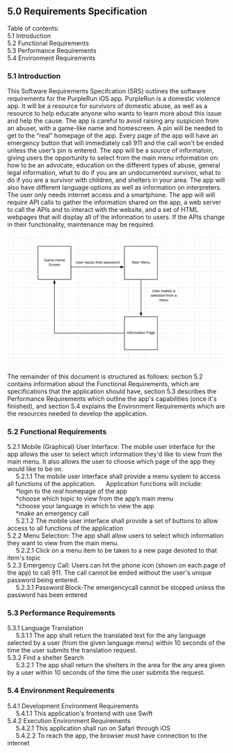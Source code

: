 ## 5.0 Requirements Specification  
  
Table of contents:  
5.1   Introduction  
5.2   Functional Requirements  
5.3   Performance Requirements  
5.4   Environment Requirements  


### 5.1   Introduction  
This Software Requirements Specifcation (SRS) outlines the software requirements for the PurpleRun iOS app. PurpleRun is a domestic violence app. It will be a resource for survivors of domestic abuse, as well as a resource to help educate anyone who wants to learn more about this issue and help the cause. The app is careful to avoid raising any suspicion from an abuser, with a game-like name and homescreen. A pin will be needed to get to the “real” homepage of the app. Every page of the app will have an emergency button that will immediately call 911 and the call won't be ended unless the user’s pin is entered. The app will be a source of informatoin, giving users the opportunity to select from the main menu information on: how to be an advocate, education on the different types of abuse, general legal information, what to do if you are an undocumented survivor, what to do if you are a survivor with children, and shelters in your area. The app will also have different language options as well as information on interpreters. The user only needs internet access and a smartphone. The app will will require API calls to gather the information shared on the app, a web server to call the APIs and to interact with the website, and a set of HTML webpages that will display all of the information to users. If the APIs change in their functionality, maintenance may be required.  
  
![uml diagram](https://github.com/mackenzieTjogas/PurpleRun/blob/master/SDF/umlDiagram.png "UML Diagram")

  
  
The remainder of this document is structured as follows: section 5.2 contains information about the Functional Requirements, which are specifications that the application should have, section 5.3 describes the Performance Requirements which outline the app's capabilities (once it's finished), and section 5.4 explains the Environment Requirements which are the resources needed to develop the application.  
### 5.2   Functional Requirements  
5.2.1	Mobile (Graphical) User Interface: The mobile user interface for the app allows the user to select which information they'd like to view from the main menu. It also allows the user to choose which page of the app they would like to be on.  
&nbsp;&nbsp;&nbsp;&nbsp;&nbsp;5.2.1.1 The mobile user interface shall provide a menu system to access all functions of the application. &nbsp;&nbsp;&nbsp;&nbsp;&nbsp;Application functions will include:  
    &nbsp;&nbsp;&nbsp;&nbsp;&nbsp;*login to the *real* homepage of the app  
    &nbsp;&nbsp;&nbsp;&nbsp;&nbsp;*choose which topic to view from the app’s main menu  
    &nbsp;&nbsp;&nbsp;&nbsp;&nbsp;*choose your language in which to view the app  
    &nbsp;&nbsp;&nbsp;&nbsp;&nbsp;*make an emergency call  
    &nbsp;&nbsp;&nbsp;&nbsp;&nbsp;5.2.1.2 The mobile user interface shall provide a set of buttons to allow access to all functions of the application  
    5.2.2 Menu Selection: The app shall allow users to select which information they want to view from the main menu.  
    &nbsp;&nbsp;&nbsp;&nbsp;&nbsp;5.2.2.1 Click on a menu item to be taken to a new page devoted to that item's topic   
    5.2.3 Emergency Call: Users can hit the phone icon (shown on each page of the app) to call 911. The call cannot be ended without the user's unique password being entered.   
    &nbsp;&nbsp;&nbsp;&nbsp;&nbsp;5.2.3.1 Password Block-The emergencycall cannot be stopped unless the password has been entered  
### 5.3   Performance Requirements  
5.3.1 Language Translation  
&nbsp;&nbsp;&nbsp;&nbsp;&nbsp;5.3.1.1 The app shall return the translated text for the any language selected by a user (from the given language menu) within 10 seconds of the time the user submits the translation request.  
5.3.2 Find a shelter Search  
&nbsp;&nbsp;&nbsp;&nbsp;&nbsp;5.3.2.1 The app shall return the shelters in the area for the any area given by a user within 10 seconds of the time the user submits the request.  
### 5.4   Environment Requirements  
5.4.1 Development Environment Requirements  
&nbsp;&nbsp;&nbsp;&nbsp;&nbsp;5.4.1.1 This application's frontend with use Swift   
5.4.2 Execution Environment Requirements  
&nbsp;&nbsp;&nbsp;&nbsp;&nbsp;5.4.2.1 This application shall run on Safari through iOS   
&nbsp;&nbsp;&nbsp;&nbsp;&nbsp;5.4.2.2 To reach the app, the browser must have connection to the internet

